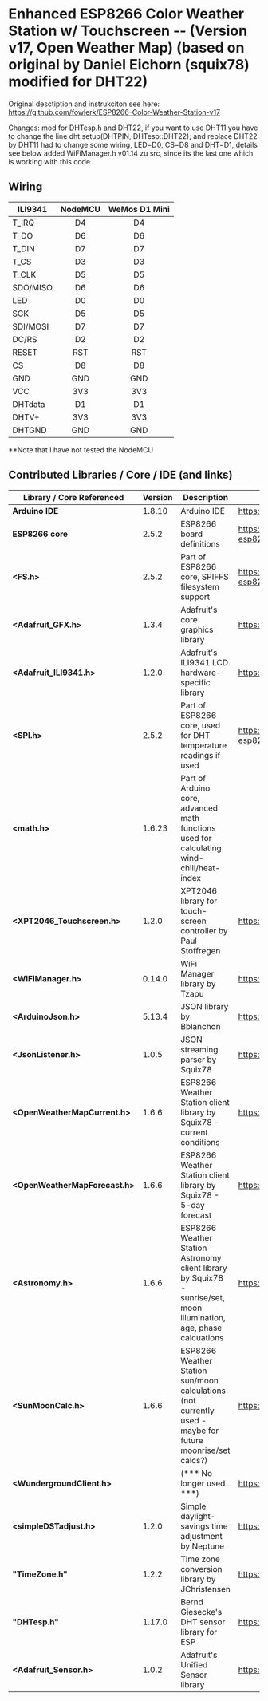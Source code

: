 #  Enhanced ESP8266 Color Weather Station w/ Touchscreen -- (Version v17, Open Weather Map) (based on original by Daniel Eichorn (squix78) modified for DHT22)

Original desctiption and instrukciton see here: https://github.com/fowlerk/ESP8266-Color-Weather-Station-v17

Changes:
 mod for DHTesp.h and DHT22, if you want to use DHT11 you have to change the line 
 dht.setup(DHTPIN, DHTesp::DHT22); and replace DHT22 by DHT11
 had to change some wiring, LED=D0, CS=D8 and DHT=D1, details see below
 added WiFiManager.h v01.14 zu src, since its the last one which is working with this code

## Wiring


| ILI9341   | NodeMCU | WeMos D1 Mini | 
| --------- |:---------:|:---------------:|
| T_IRQ     | D4    | D4  | 
| T_DO      | D6    | D6  | 
| T_DIN     | D7    | D7  | 
| T_CS      | D3    | D3  | 
| T_CLK     | D5    | D5  | 
| SDO/MISO  | D6    | D6  | 
| LED       | D0    | D0  | since LED doesnt need interrupt, default was D8
| SCK       | D5    | D5  | 
| SDI/MOSI  | D7    | D7  |
| DC/RS     | D2    | D2  |
| RESET     | RST   | RST | 
| CS        | D8    | D8  | needed D1 for DHT, since DHT and D8 crashed ESP, default was D1
| GND       | GND   | GND | 
| VCC       | 3V3   | 3V3 | 
| DHTdata   | D1    | D1  |
| DHTV+     | 3V3   | 3V3 | 
| DHTGND    | GND   | GND | 

**Note that I have not tested the NodeMCU 

##  Contributed Libraries / Core / IDE (and links)


Library / Core Referenced | Version | Description | Link
------------------ | ------- | ----------- | ----
**Arduino IDE** | 1.8.10 | Arduino IDE | <https://www.arduino.cc/en/Main/Software>
**ESP8266 core** | 2.5.2 | ESP8266 board definitions | <https://arduino-esp8266.readthedocs.io/en/2.5.2/installing.html>
**<FS.h>** | 2.5.2 | Part of ESP8266 core, SPIFFS filesystem support | <https://arduino-esp8266.readthedocs.io/en/2.5.2/installing.html>
**<Adafruit_GFX.h>** | 1.3.4 | Adafruit's core graphics library | <https://github.com/adafruit/Adafruit-GFX-Library>
**<Adafruit_ILI9341.h>** | 1.2.0 | Adafruit's ILI9341 LCD hardware-specific library | <https://github.com/adafruit/Adafruit_ILI9341>
**<SPI.h>** | 2.5.2 | Part of ESP8266 core, used for DHT temperature readings if used | <https://arduino-esp8266.readthedocs.io/en/2.5.2/installing.html>
**<math.h>** | 1.6.23 | Part of Arduino core, advanced math functions used for calculating wind-chill/heat-index
**<XPT2046_Touchscreen.h>** | 1.2.0 | XPT2046 library for touch-screen controller by Paul Stoffregen | <https://github.com/PaulStoffregen/XPT2046_Touchscreen>
**<WiFiManager.h>** | 0.14.0 | WiFi Manager library by Tzapu | <https://github.com/tzapu/WiFiManager> added to source
**<ArduinoJson.h>** | 5.13.4 | JSON library by Bblanchon | <https://github.com/bblanchon/ArduinoJson>
**<JsonListener.h>** | 1.0.5 | JSON streaming parser by Squix78 | <https://github.com/squix78/json-streaming-parser>
**<OpenWeatherMapCurrent.h>** | 1.6.6 | ESP8266 Weather Station client library by Squix78 - current conditions | <https://github.com/squix78/esp8266-weather-station>
**<OpenWeatherMapForecast.h>** | 1.6.6 | ESP8266 Weather Station client library by Squix78 - 5-day forecast | <https://github.com/squix78/esp8266-weather-station>
**<Astronomy.h>** | 1.6.6 | ESP8266 Weather Station Astronomy client library by Squix78 - sunrise/set, moon illumination, age, phase calcuations | <https://github.com/squix78/esp8266-weather-station>
**<SunMoonCalc.h>** | 1.6.6 | ESP8266 Weather Station sun/moon calculations (not currently used - maybe for future moonrise/set calcs?) | <https://github.com/squix78/esp8266-weather-station>
**<WundergroundClient.h>** | | (*** No longer used ***) | <https://github.com/squix78/esp8266-weather-station>
**<simpleDSTadjust.h>**	| 1.2.0 | Simple daylight-savings time adjustment by Neptune | <https://github.com/neptune2/simpleDSTadjust>
**"TimeZone.h"** | 1.2.2 | Time zone conversion library by JChristensen | <https://github.com/JChristensen/Timezone>
**"DHTesp.h"** | 1.17.0 | Bernd Giesecke's DHT sensor library for ESP | <https://github.com/beegee-tokyo/DHTesp>
**<Adafruit_Sensor.h>** | 1.0.2 | Adafruit's Unified Sensor library | <https://github.com/adafruit/Adafruit_Sensor>

